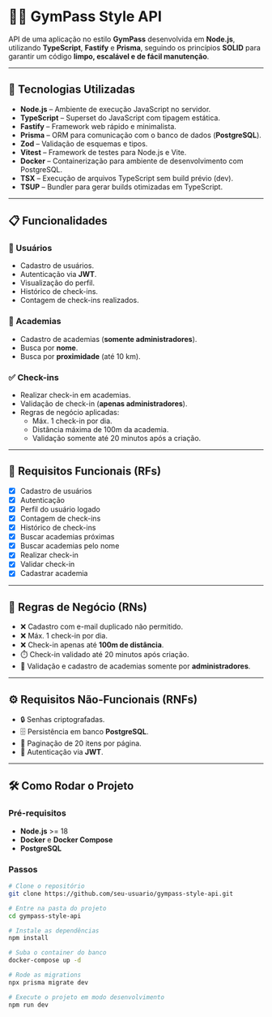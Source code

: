 # 🏋️‍♂️ GymPass Style API

API de uma aplicação no estilo **GymPass** desenvolvida em **Node.js**, utilizando **TypeScript**, **Fastify** e **Prisma**, seguindo os princípios **SOLID** para garantir um código **limpo, escalável e de fácil manutenção**.  

---

## 🚀 Tecnologias Utilizadas

- **Node.js** – Ambiente de execução JavaScript no servidor.  
- **TypeScript** – Superset do JavaScript com tipagem estática.  
- **Fastify** – Framework web rápido e minimalista.  
- **Prisma** – ORM para comunicação com o banco de dados (**PostgreSQL**).  
- **Zod** – Validação de esquemas e tipos.  
- **Vitest** – Framework de testes para Node.js e Vite.  
- **Docker** – Containerização para ambiente de desenvolvimento com PostgreSQL.  
- **TSX** – Execução de arquivos TypeScript sem build prévio (dev).  
- **TSUP** – Bundler para gerar builds otimizadas em TypeScript.  

---

## 📋 Funcionalidades

### 👤 Usuários
- Cadastro de usuários.  
- Autenticação via **JWT**.  
- Visualização do perfil.  
- Histórico de check-ins.  
- Contagem de check-ins realizados.  

### 🏢 Academias
- Cadastro de academias (**somente administradores**).  
- Busca por **nome**.  
- Busca por **proximidade** (até 10 km).  

### ✅ Check-ins
- Realizar check-in em academias.  
- Validação de check-in (**apenas administradores**).  
- Regras de negócio aplicadas:
  - Máx. 1 check-in por dia.  
  - Distância máxima de 100m da academia.  
  - Validação somente até 20 minutos após a criação.  

---

## 📜 Requisitos Funcionais (RFs)
- [x] Cadastro de usuários  
- [x] Autenticação  
- [x] Perfil do usuário logado  
- [x] Contagem de check-ins  
- [x] Histórico de check-ins  
- [x] Buscar academias próximas  
- [x] Buscar academias pelo nome  
- [x] Realizar check-in  
- [x] Validar check-in  
- [x] Cadastrar academia  

---

## 🧩 Regras de Negócio (RNs)
- ❌ Cadastro com e-mail duplicado não permitido.  
- ❌ Máx. 1 check-in por dia.  
- ❌ Check-in apenas até **100m de distância**.  
- ⏱️ Check-in validado até 20 minutos após criação.  
- 🔑 Validação e cadastro de academias somente por **administradores**.  

---

## ⚙️ Requisitos Não-Funcionais (RNFs)
- 🔒 Senhas criptografadas.  
- 🗄️ Persistência em banco **PostgreSQL**.  
- 📑 Paginação de 20 itens por página.  
- 🔑 Autenticação via **JWT**.  

---

## 🛠️ Como Rodar o Projeto

### Pré-requisitos
- **Node.js** >= 18  
- **Docker** e **Docker Compose**  
- **PostgreSQL**  

### Passos
```bash
# Clone o repositório
git clone https://github.com/seu-usuario/gympass-style-api.git

# Entre na pasta do projeto
cd gympass-style-api

# Instale as dependências
npm install

# Suba o container do banco
docker-compose up -d

# Rode as migrations
npx prisma migrate dev

# Execute o projeto em modo desenvolvimento
npm run dev
